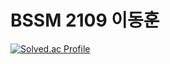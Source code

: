 # BSSM 2109 이동훈

[![Solved.ac Profile](http://mazassumnida.wtf/api/v2/generate_badge?boj=dohi)](https://solved.ac/dohi/)
<!-- ![Anurag's GitHub stats](https://github-readme-stats.vercel.app/api?username=DoHi0512&show_icons=true&theme=radical) -->
